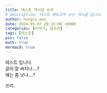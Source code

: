 ```yaml
---
title: 테스트 게시글 쓰리
# description: 테스트 해보고자 쓰는 게시글 입니다.
author: hungry man
date: 2024-05-07 20:15:00 +0900
categories: [이야기, 잡소리]
tags: [테스트]
pin: false
math: true
mermaid: true
---
```


테스트 입니다.  
글이 잘 써지나....?  
얘는 좀 낫나....?  

쓰리